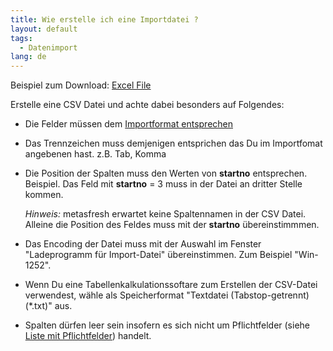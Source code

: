 ```yaml
---
title: Wie erstelle ich eine Importdatei ?
layout: default
tags:
  - Datenimport
lang: de
---
```


Beispiel zum Download: [Excel File](../files/Partner_Import_Vorlage.xlsx)

Erstelle eine CSV Datei und achte dabei besonders auf Folgendes:

- Die Felder müssen dem [Importformat entsprechen](Wie_definiere_ich_ein_Importformat)
- Das Trennzeichen muss demjenigen entsprichen das Du im Importfomat angebenen hast. z.B. Tab, Komma
- Die Position der Spalten muss den Werten von **startno** entsprechen. Beispiel. Das Feld mit **startno** = 3 muss in der Datei an dritter Stelle kommen.

   *Hinweis:* metasfresh erwartet keine Spaltennamen in der CSV Datei. Alleine die Position des Feldes muss mit der **startno** übereinstimmmen.

- Das Encoding der Datei muss mit der Auswahl im Fenster "Ladeprogramm für Import-Datei" übereinstimmen. Zum Beispiel "Win-1252".
- Wenn Du eine Tabellenkalkulationssoftare zum Erstellen der CSV-Datei verwendest, wähle als Speicherformat "Textdatei (Tabstop-getrennt)(*.txt)" aus.
- Spalten dürfen leer sein insofern es sich nicht um Pflichtfelder (siehe [Liste mit Pflichtfelder](Welche_Felder_kann_ich_importieren)) handelt. 

